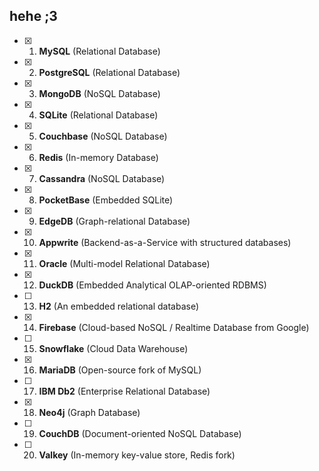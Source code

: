 ## hehe ;3

- [x] 1. **MySQL** (Relational Database)
- [x] 2. **PostgreSQL** (Relational Database)
- [x] 3. **MongoDB** (NoSQL Database)
- [x] 4. **SQLite** (Relational Database)
- [x] 5. **Couchbase** (NoSQL Database)
- [x] 6. **Redis** (In-memory Database)
- [x] 7. **Cassandra** (NoSQL Database)
- [x] 8. **PocketBase** (Embedded SQLite)
- [x] 9. **EdgeDB** (Graph-relational Database)
- [x] 10. **Appwrite** (Backend-as-a-Service with structured databases)
- [x] 11. **Oracle** (Multi-model Relational Database)
- [x] 12. **DuckDB** (Embedded Analytical OLAP-oriented RDBMS)
- [ ] 13. **H2** (An embedded relational database)
- [x] 14. **Firebase** (Cloud-based NoSQL / Realtime Database from Google)
- [ ] 15. **Snowflake** (Cloud Data Warehouse)
- [x] 16. **MariaDB** (Open-source fork of MySQL)
- [ ] 17. **IBM Db2** (Enterprise Relational Database)
- [x] 18. **Neo4j** (Graph Database)
- [ ] 19. **CouchDB** (Document-oriented NoSQL Database)
- [ ] 20. **Valkey** (In-memory key-value store, Redis fork)
